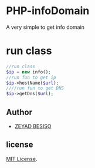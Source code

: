 # PHP-infoDomain

 A very simple  to get info domain

# run class
```php
//run class
$ip = new info();
//run fun to get ip 
$ip->hostName($url);
////run fun to get DNS
$ip->getDns($url);
```

## Author
* [ZEYAD BESISO](https://github.com/23y4d/)

## license
[MIT License](LICENSE).
